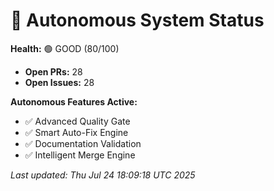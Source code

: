 # 🤖 Autonomous System Status
<!-- Version: 2.6.0 | Updated: 2025-07-24 -->

**Health:** 🟢 GOOD (80/100)

- **Open PRs:** 28
- **Open Issues:** 28

**Autonomous Features Active:**
- ✅ Advanced Quality Gate
- ✅ Smart Auto-Fix Engine
- ✅ Documentation Validation
- ✅ Intelligent Merge Engine

_Last updated: Thu Jul 24 18:09:18 UTC 2025_
